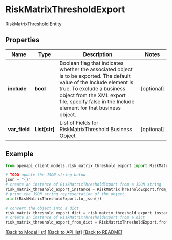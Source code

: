 # RiskMatrixThresholdExport

RiskMatrixThreshold Entity

## Properties

Name | Type | Description | Notes
------------ | ------------- | ------------- | -------------
**include** | **bool** | Boolean flag that indicates whether the associated object is to be exported. The default value of the Include element is true. To exclude a business object from the XML export file, specify false in the Include element for that business object. | [optional] 
**var_field** | **List[str]** | List of Fields for RiskMatrixThreshold Business Object | [optional] 

## Example

```python
from openapi_client.models.risk_matrix_threshold_export import RiskMatrixThresholdExport

# TODO update the JSON string below
json = "{}"
# create an instance of RiskMatrixThresholdExport from a JSON string
risk_matrix_threshold_export_instance = RiskMatrixThresholdExport.from_json(json)
# print the JSON string representation of the object
print(RiskMatrixThresholdExport.to_json())

# convert the object into a dict
risk_matrix_threshold_export_dict = risk_matrix_threshold_export_instance.to_dict()
# create an instance of RiskMatrixThresholdExport from a dict
risk_matrix_threshold_export_from_dict = RiskMatrixThresholdExport.from_dict(risk_matrix_threshold_export_dict)
```
[[Back to Model list]](../README.md#documentation-for-models) [[Back to API list]](../README.md#documentation-for-api-endpoints) [[Back to README]](../README.md)


